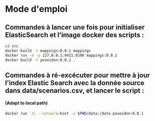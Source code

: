 

Mode d'emploi 
========================

## Commandes à lancer une fois pour initialiser ElasticSearch et l'image docker des scripts :

```sh
cd src
docker build -t mappings:0.0.1 mappings
docker run -d -p 127.0.0.1:9411:9200 mappings:0.0.1
docker build -t poseidon:0.0.1 .
```

## Commandes à ré-excécuter pour mettre à jour l'index Elastic Search avec la donnée source dans data/scenarios.csv, et lancer le script :  
#### (Adapt to local path)

```sh
docker run -ti --network=host -v $PWD/data:/data poseidon:0.0.1
```
